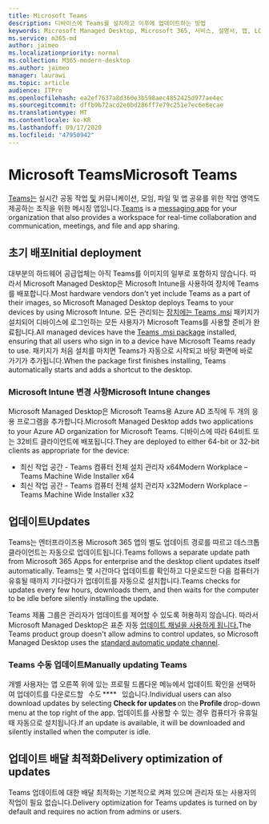 ```yaml
---
title: Microsoft Teams
description: 디바이스에 Teams를 설치하고 이후에 업데이트하는 방법
keywords: Microsoft Managed Desktop, Microsoft 365, 서비스, 설명서, 앱, LOB 앱
ms.service: m365-md
author: jaimeo
ms.localizationpriority: normal
ms.collection: M365-modern-desktop
ms.author: jaimeo
manager: laurawi
ms.topic: article
audience: ITPro
ms.openlocfilehash: ea2ef7637a8d360e3b598aec4852425d977ae4ec
ms.sourcegitcommit: dffb9b72acd2e0bd286ff7e79c251e7ec6e8ecae
ms.translationtype: MT
ms.contentlocale: ko-KR
ms.lasthandoff: 09/17/2020
ms.locfileid: "47950942"
---
```

# <a name="microsoft-teams"></a><span data-ttu-id="c4bad-104">Microsoft Teams</span><span class="sxs-lookup"><span data-stu-id="c4bad-104">Microsoft Teams</span></span>

<span data-ttu-id="c4bad-105">[Teams는](https://www.microsoft.com/microsoft-365/microsoft-teams/group-chat-software) 실시간 공동 작업 [및](https://support.microsoft.com/office/microsoft-teams-basics-6d5f52e6-5306-4096-ac24-c3082b79eaf0) 커뮤니케이션, 모임, 파일 및 앱 공유를 위한 작업 영역도 제공하는 조직을 위한 메시징 앱입니다.</span><span class="sxs-lookup"><span data-stu-id="c4bad-105">[Teams](https://www.microsoft.com/microsoft-365/microsoft-teams/group-chat-software) is a [messaging app](https://support.microsoft.com/office/microsoft-teams-basics-6d5f52e6-5306-4096-ac24-c3082b79eaf0) for your organization that also provides a workspace for real-time collaboration and communication, meetings, and file and app sharing.</span></span>

## <a name="initial-deployment"></a><span data-ttu-id="c4bad-106">초기 배포</span><span class="sxs-lookup"><span data-stu-id="c4bad-106">Initial deployment</span></span>

<span data-ttu-id="c4bad-107">대부분의 하드웨어 공급업체는 아직 Teams를 이미지의 일부로 포함하지 않습니다. 따라서 Microsoft Managed Desktop은 Microsoft Intune을 사용하여 장치에 Teams를 배포합니다.</span><span class="sxs-lookup"><span data-stu-id="c4bad-107">Most hardware vendors don't yet include Teams as a part of their images, so Microsoft Managed Desktop deploys Teams to your devices by using Microsoft Intune.</span></span> <span data-ttu-id="c4bad-108">모든 관리되는 [장치에는 Teams .msi](https://docs.microsoft.com/MicrosoftTeams/msi-deployment#how-the-microsoft-teams-msi-package-works) 패키지가 설치되어 디바이스에 로그인하는 모든 사용자가 Microsoft Teams를 사용할 준비가 완료됩니다.</span><span class="sxs-lookup"><span data-stu-id="c4bad-108">All managed devices have the [Teams .msi package](https://docs.microsoft.com/MicrosoftTeams/msi-deployment#how-the-microsoft-teams-msi-package-works) installed, ensuring that all users who sign in to a device have Microsoft Teams ready to use.</span></span> <span data-ttu-id="c4bad-109">패키지가 처음 설치를 마치면 Teams가 자동으로 시작되고 바탕 화면에 바로 가기가 추가됩니다.</span><span class="sxs-lookup"><span data-stu-id="c4bad-109">When the package first finishes installing, Teams automatically starts and adds a shortcut to the desktop.</span></span>

### <a name="microsoft-intune-changes"></a><span data-ttu-id="c4bad-110">Microsoft Intune 변경 사항</span><span class="sxs-lookup"><span data-stu-id="c4bad-110">Microsoft Intune changes</span></span>

<span data-ttu-id="c4bad-111">Microsoft Managed Desktop은 Microsoft Teams용 Azure AD 조직에 두 개의 응용 프로그램을 추가합니다.</span><span class="sxs-lookup"><span data-stu-id="c4bad-111">Microsoft Managed Desktop adds two applications to your Azure AD organization for Microsoft Teams.</span></span> <span data-ttu-id="c4bad-112">디바이스에 따라 64비트 또는 32비트 클라이언트에 배포됩니다.</span><span class="sxs-lookup"><span data-stu-id="c4bad-112">They are deployed to either 64-bit or 32-bit clients as appropriate for the device:</span></span>  

- <span data-ttu-id="c4bad-113">최신 작업 공간 - Teams 컴퓨터 전체 설치 관리자 x64</span><span class="sxs-lookup"><span data-stu-id="c4bad-113">Modern Workplace – Teams Machine Wide Installer x64</span></span>  
- <span data-ttu-id="c4bad-114">최신 작업 공간 - Teams 컴퓨터 전체 설치 관리자 x32</span><span class="sxs-lookup"><span data-stu-id="c4bad-114">Modern Workplace – Teams Machine Wide Installer x32</span></span>

## <a name="updates"></a><span data-ttu-id="c4bad-115">업데이트</span><span class="sxs-lookup"><span data-stu-id="c4bad-115">Updates</span></span>

<span data-ttu-id="c4bad-116">Teams는 엔터프라이즈용 Microsoft 365 앱의 별도 업데이트 경로를 따르고 데스크톱 클라이언트는 자동으로 업데이트됩니다.</span><span class="sxs-lookup"><span data-stu-id="c4bad-116">Teams follows a separate update path from Microsoft 365 Apps for enterprise and the desktop client updates itself automatically.</span></span> <span data-ttu-id="c4bad-117">Teams는 몇 시간마다 업데이트를 확인하고 다운로드한 다음 컴퓨터가 유휴될 때까지 기다렸다가 업데이트를 자동으로 설치합니다.</span><span class="sxs-lookup"><span data-stu-id="c4bad-117">Teams checks for updates every few hours, downloads them, and then waits for the computer to be idle before silently installing the update.</span></span>  

<span data-ttu-id="c4bad-118">Teams 제품 그룹은 관리자가 업데이트를 제어할 수 있도록 허용하지 않습니다. 따라서 Microsoft Managed Desktop은 표준 자동 [업데이트 채널을 사용하게 됩니다.](https://docs.microsoft.com/microsoftteams/teams-client-update#can-admins-deploy-updates-instead-of-teams-auto-updating)</span><span class="sxs-lookup"><span data-stu-id="c4bad-118">The Teams product group doesn't allow admins to control updates, so Microsoft Managed Desktop uses the [standard automatic update channel](https://docs.microsoft.com/microsoftteams/teams-client-update#can-admins-deploy-updates-instead-of-teams-auto-updating).</span></span>

### <a name="manually-updating-teams"></a><span data-ttu-id="c4bad-119">Teams 수동 업데이트</span><span class="sxs-lookup"><span data-stu-id="c4bad-119">Manually updating Teams</span></span>

<span data-ttu-id="c4bad-120">개별 사용자는 앱 오른쪽 위에 있는 프로필 드롭다운 메뉴에서 업데이트 확인을 선택하여 업데이트를 다운로드할   수도 \*\*\*\*   있습니다.</span><span class="sxs-lookup"><span data-stu-id="c4bad-120">Individual users can also download updates by selecting **Check for updates** on the **Profile** drop-down menu at the top right of the app.</span></span> <span data-ttu-id="c4bad-121">업데이트를 사용할 수 있는 경우 컴퓨터가 유휴일 때 자동으로 설치됩니다.</span><span class="sxs-lookup"><span data-stu-id="c4bad-121">If an update is available, it will be downloaded and silently installed when the computer is idle.</span></span>

## <a name="delivery-optimization-of-updates"></a><span data-ttu-id="c4bad-122">업데이트 배달 최적화</span><span class="sxs-lookup"><span data-stu-id="c4bad-122">Delivery optimization of updates</span></span>

<span data-ttu-id="c4bad-123">Teams 업데이트에 대한 배달 최적화는 기본적으로 켜져 있으며 관리자 또는 사용자의 작업이 필요 없습니다.</span><span class="sxs-lookup"><span data-stu-id="c4bad-123">Delivery optimization for Teams updates is turned on by default and requires no action from admins or users.</span></span> 